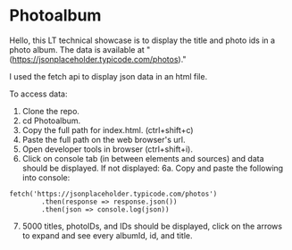 # Photoalbum
Hello, this LT technical showcase is to display the title and photo ids in a photo album.  The data is available at 
"(https://jsonplaceholder.typicode.com/photos)."

I used the fetch api to display json data in an html file.

To access data:
1. Clone the repo.
2. cd Photoalbum.
3. Copy the full path for index.html. (ctrl+shift+c)
4. Paste the full path on the web browser's url.
5. Open developer tools in browser (ctrl+shift+i).
6. Click on console tab (in between elements and sources) and data should be displayed.  If not displayed:
6a. Copy and paste the following into console:
```
fetch('https://jsonplaceholder.typicode.com/photos')
        .then(response => response.json())
        .then(json => console.log(json))
```
        
7. 5000 titles, photoIDs, and IDs should be displayed, click on the arrows to expand and see every albumId, id, and title.

